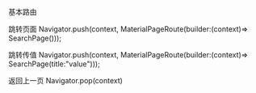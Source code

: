基本路由

跳转页面
Navigator.push(context, MaterialPageRoute(builder:(context)=> SearchPage()));

跳转传值
Navigator.push(context, MaterialPageRoute(builder:(context)=> SearchPage(title:"value")));

返回上一页
Navigator.pop(context)
